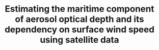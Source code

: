 ---
title: "Estimating the maritime component of aerosol optical depth and its dependency on surface wind speed using satellite data"
authors: "Lehahn, Y., I. Koren, E. Boss, Y. Ben-Ami, O. Altaratz"
journal: "Atmospheric Chemistry and Physics"
volume: "10"
pages: "6711-6720"
year: 2010
doi: "10.5194/acp-10-6711-2010"
url: "https://doi.org/10.5194/acp-10-6711-2010"
pdf: true
openAccess: true
abstract: ""
keywords: ["aerosol optical depth", "maritime aerosols", "wind speed", "satellite observations"]
featured: false
---